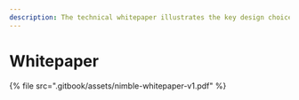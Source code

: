 ```yaml
---
description: The technical whitepaper illustrates the key design choices and components.
---
```


# Whitepaper

{% file src=".gitbook/assets/nimble-whitepaper-v1.pdf" %}
